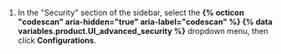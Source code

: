 1. In the "Security" section of the sidebar, select the **{% octicon "codescan" aria-hidden="true" aria-label="codescan" %} {% data variables.product.UI_advanced_security %}** dropdown menu, then click **Configurations**.
